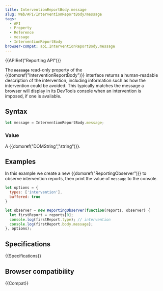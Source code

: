 ```yaml
---
title: InterventionReportBody.message
slug: Web/API/InterventionReportBody/message
tags:
  - API
  - Property
  - Reference
  - message
  - InterventionReportBody
browser-compat: api.InterventionReportBody.message
---
```

{{APIRef("Reporting API")}}

The **`message`** read-only property of the {{domxref("InterventionReportBody")}} interface returns a human-readable description of the intervention, including information such as how the intervention could be avoided. This typically matches the message a browser will display in its DevTools console when an intervention is imposed, if one is available.

## Syntax

```js
let message = InterventionReportBody.message;
```

### Value

A {{domxref("DOMString","string")}}.

## Examples

In this example we create a new {{domxref("ReportingObserver")}} to observe intervention reports, then print the value of `message` to the console.

```js
let options = {
  types: ['intervention'],
  buffered: true
}

let observer = new ReportingObserver(function(reports, observer) {
  let firstReport = reports[0];
  console.log(firstReport.type); // intervention
  console.log(firstReport.body.message);
}, options);
```

## Specifications

{{Specifications}}

## Browser compatibility

{{Compat}}

